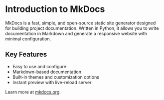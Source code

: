 # Introduction to MkDocs

MkDocs is a fast, simple, and open-source static site generator designed for building project documentation. Written in Python, it allows you to write documentation in Markdown and generate a responsive website with minimal configuration.

## Key Features

- Easy to use and configure
- Markdown-based documentation
- Built-in themes and customization options
- Instant preview with live-reload server

Learn more at [mkdocs.org](https://www.mkdocs.org/).